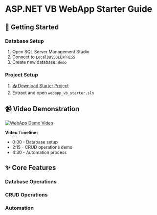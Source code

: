 # ASP.NET VB WebApp Starter Guide

## 🚀 Getting Started

### Database Setup
1. Open SQL Server Management Studio
2. Connect to `LocalDB\SQLEXPRESS`
3. Create new database: `demo`

### Project Setup
1. [📥 Download Starter Project]({GITHUB-LINK})
2. Extract and open `webapp_vb_starter.sln`

## 📹 Video Demonstration

[![WebApp Demo Video](https://img.youtube.com/vi/YOUR_VIDEO_ID_HERE/0.jpg)](https://www.youtube.com/watch?v=YOUR_VIDEO_ID_HERE)

**Video Timeline:**
- 0:00 - Database setup
- 2:15 - CRUD operations demo
- 4:30 - Automation process

## ✨ Core Features

### Database Operations
### CRUD Operations
### Automation
